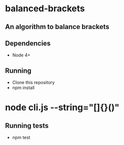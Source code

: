 # balanced-brackets

## An algorithm to balance brackets

## Dependencies
* Node 4+

## Running
* Clone this repository
* npm install
# node cli.js --string="[]{}()"


## Running tests
* npm test